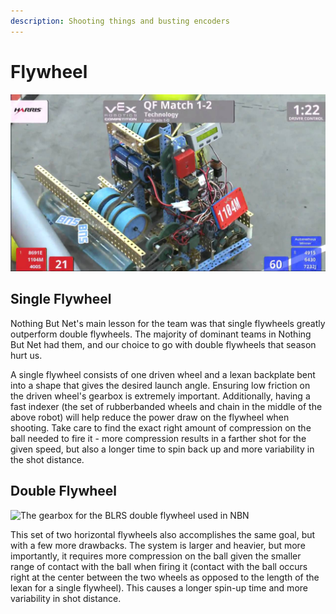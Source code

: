 ```yaml
---
description: Shooting things and busting encoders
---
```


# Flywheel

![](../../.gitbook/assets/maxresdefault-2.jpg)

## Single Flywheel

Nothing But Net's main lesson for the team was that single flywheels greatly outperform double flywheels. The majority of dominant teams in Nothing But Net had them, and our choice to go with double flywheels that season hurt us.

A single flywheel consists of one driven wheel and a lexan backplate bent into a shape that gives the desired launch angle. Ensuring low friction on the driven wheel's gearbox is extremely important. Additionally, having a fast indexer \(the set of rubberbanded wheels and chain in the middle of the above robot\) will help reduce the power draw on the flywheel when shooting. Take care to find the exact right amount of compression on the ball needed to fire it - more compression results in a farther shot for the given speed, but also a longer time to spin back up and more variability in the shot distance.

## Double Flywheel

![The gearbox for the BLRS double flywheel used in NBN](https://github.com/purduesigbots/BLRS-Wiki/tree/e1b6c623e7282b9401cee653be1052b957171a45/.gitbook/assets/flywheel_gearbox.jpg)

This set of two horizontal flywheels also accomplishes the same goal, but with a few more drawbacks. The system is larger and heavier, but more importantly, it requires more compression on the ball given the smaller range of contact with the ball when firing it \(contact with the ball occurs right at the center between the two wheels as opposed to the length of the lexan for a single flywheel\). This causes a longer spin-up time and more variability in shot distance.

